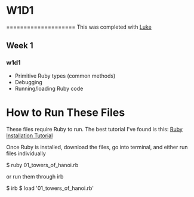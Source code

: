 # W1D1
====================
This was completed with [Luke](https://github.com/lusketeer)

## Week 1
### w1d1
* Primitive Ruby types (common methods)
* Debugging
* Running/loading Ruby code

# How to Run These Files
These files require Ruby to run. The best tutorial I've found is this: [Ruby Installation Tutorial](http://installrails.com/steps)

Once Ruby is installed, download the files, go into terminal, and either run files individually

$ ruby 01_towers_of_hanoi.rb

or run them through irb

$ irb
$ load '01_towers_of_hanoi.rb'
